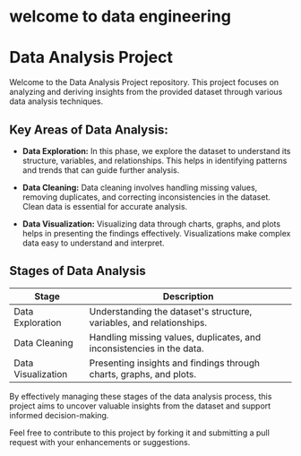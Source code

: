 # welcome to data engineering

# Data Analysis Project

Welcome to the Data Analysis Project repository. This project focuses on analyzing and deriving insights from the provided dataset through various data analysis techniques.

## Key Areas of Data Analysis:

- **Data Exploration:** In this phase, we explore the dataset to understand its structure, variables, and relationships. This helps in identifying patterns and trends that can guide further analysis.

- **Data Cleaning:** Data cleaning involves handling missing values, removing duplicates, and correcting inconsistencies in the dataset. Clean data is essential for accurate analysis.

- **Data Visualization:** Visualizing data through charts, graphs, and plots helps in presenting the findings effectively. Visualizations make complex data easy to understand and interpret.

## Stages of Data Analysis

| Stage               | Description                                                                                      |
|--------------------- |--------------------------------------------------------------------------------------------------|
| Data Exploration     | Understanding the dataset's structure, variables, and relationships.                              |
| Data Cleaning        | Handling missing values, duplicates, and inconsistencies in the data.                               |
| Data Visualization   | Presenting insights and findings through charts, graphs, and plots.                                 |

By effectively managing these stages of the data analysis process, this project aims to uncover valuable insights from the dataset and support informed decision-making.

Feel free to contribute to this project by forking it and submitting a pull request with your enhancements or suggestions.
